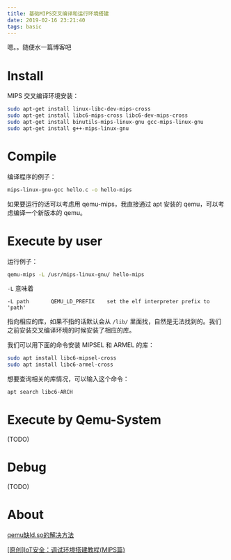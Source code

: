 ```yaml
---
title: 基础MIPS交叉编译和运行环境搭建
date: 2019-02-16 23:21:40
tags: basic
---
```


嗯。。随便水一篇博客吧

<!--more-->

# Install

MIPS 交叉编译环境安装：

```bash
sudo apt-get install linux-libc-dev-mips-cross 
sudo apt-get install libc6-mips-cross libc6-dev-mips-cross 
sudo apt-get install binutils-mips-linux-gnu gcc-mips-linux-gnu 
sudo apt-get install g++-mips-linux-gnu
```

# Compile

编译程序的例子：

```bash
mips-linux-gnu-gcc hello.c -o hello-mips
```

如果要运行的话可以考虑用 qemu-mips，我直接通过 apt 安装的 qemu，可以考虑编译一个新版本的 qemu。

# Execute by user

运行例子：

```bash
qemu-mips -L /usr/mips-linux-gnu/ hello-mips
```

`-L` 意味着

```
-L path       QEMU_LD_PREFIX    set the elf interpreter prefix to 'path'
```

指向相应的库，如果不指的话默认会从 `/lib/` 里面找，自然是无法找到的。我们之前安装交叉编译环境的时候安装了相应的库。

我们可以用下面的命令安装 MIPSEL 和 ARMEL 的库：

```bash
sudo apt install libc6-mipsel-cross
sudo apt install libc6-armel-cross
```

想要查询相关的库情况，可以输入这个命令：

```bash
apt search libc6-ARCH
```

# Execute by Qemu-System

(TODO)

# Debug

(TODO)

# About

[qemu缺ld.so的解决方法](https://veritas501.space/2018/07/26/qemu%E7%BC%BAld.so%E7%9A%84%E8%A7%A3%E5%86%B3%E6%96%B9%E6%B3%95/)

[[原创]IoT安全：调试环境搭建教程(MIPS篇)](https://bbs.pediy.com/thread-229583.htm)